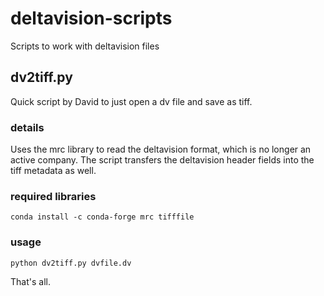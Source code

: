 # deltavision-scripts
Scripts to work with deltavision files

## dv2tiff.py

Quick script by David to just open a dv file and save as tiff.

### details

Uses the mrc library to read the deltavision format, which is no longer an active company. The script transfers the deltavision header fields into the tiff metadata as well.

### required libraries

```
conda install -c conda-forge mrc tifffile
```

### usage

```
python dv2tiff.py dvfile.dv
```

That's all.
